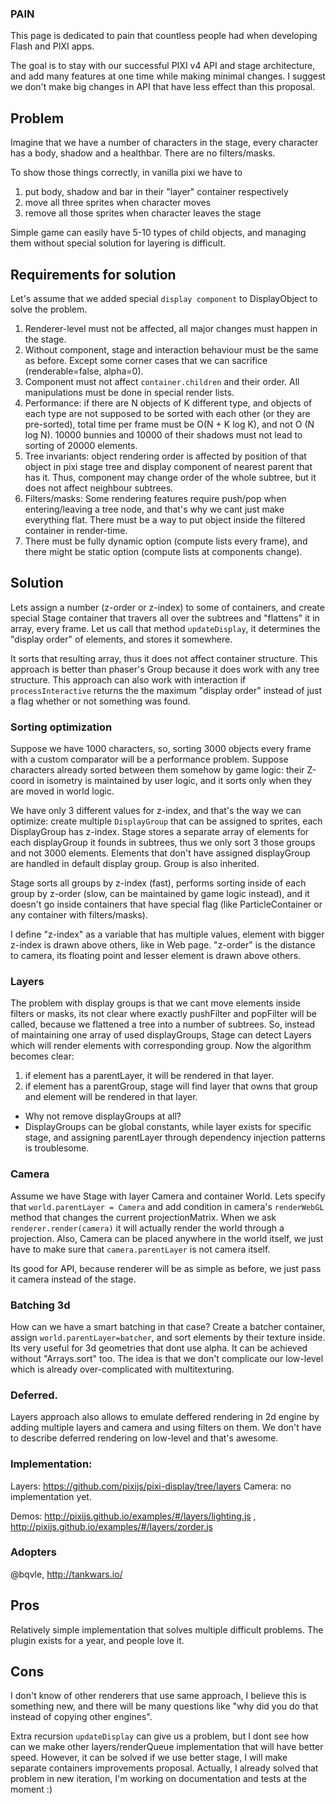 ### PAIN

This page is dedicated to pain that countless people had when developing Flash and PIXI apps.

The goal is to stay with our successful PIXI v4 API and stage architecture, and add many features at one time while making minimal changes. I suggest we don't make big changes in API that have less effect than this proposal.

## Problem

Imagine that we have a number of characters in the stage, every character has a body, shadow and a healthbar. There are no filters/masks.

To show those things correctly, in vanilla pixi we have to 
1. put body, shadow and bar in their "layer" container respectively
2. move all three sprites when character moves
3. remove all those sprites when character leaves the stage

Simple game can easily have 5-10 types of child objects, and managing them without special solution for layering is difficult.

## Requirements for solution

Let's assume that we added special `display component` to DisplayObject to solve the problem.

1. Renderer-level must not be affected, all major changes must happen in the stage.
2. Without component, stage and interaction behaviour must be the same as before. Except some corner cases that we can sacrifice (renderable=false, alpha=0).
3. Component must not affect `container.children` and their order. All manipulations must be done in special render lists. 
4. Performance: if there are N objects of K different type, and objects of each type are not supposed to be sorted with each other (or they are pre-sorted), total time per frame must be O(N + K log K), and not O (N log N). 10000 bunnies and 10000 of their shadows must not lead to sorting of 20000 elements.
5. Tree invariants: object rendering order is affected by position of that object in pixi stage tree and display component of nearest parent that has it. Thus, component may change order of the whole subtree, but it does not affect neighbour subtrees.
6. Filters/masks: Some rendering features require push/pop when entering/leaving a tree node, and that's why we cant just make everything flat. There must be a way to put object inside the filtered container in render-time.
7. There must be fully dynamic option (compute lists every frame), and there might be static option (compute lists at components change).

## Solution

Lets assign a number (z-order or z-index) to some of containers, and create special Stage container that travers all over the subtrees and "flattens" it in array, every frame. Let us call that method `updateDisplay`, it determines the "display order" of elements, and stores it somewhere.

It sorts that resulting array, thus it does not affect container structure. This approach is better than phaser's Group because it does work with any tree structure. This approach can also work with interaction if `processInteractive` returns the the maximum "display order" instead of just a flag whether or not something was found.

### Sorting optimization

Suppose we have 1000 characters, so, sorting 3000 objects every frame with a custom comparator will be a performance problem. Suppose characters already sorted between them somehow by game logic: their Z-coord in isometry is maintained by user logic, and it sorts only when they are moved in world logic. 

We have only 3 different values for z-index, and that's the way we can optimize: create multiple `DisplayGroup` that can be assigned to sprites, each DisplayGroup has z-index. Stage stores a separate array of elements for each displayGroup it founds in subtrees, thus we only sort 3 those groups and not 3000 elements. Elements that don't have assigned displayGroup are handled in default display group. Group is also inherited.

Stage sorts all groups by z-index (fast), performs sorting inside of each group by z-order (slow, can be maintained by game logic instead), and it doesn't go inside containers that have special flag (like ParticleContainer or any container with filters/masks).

I define "z-index" as a variable that has multiple values, element with bigger z-index is drawn above others, like in Web page. "z-order" is the distance to camera, its floating point and lesser element is drawn above others.

### Layers

The problem with display groups is that we cant move elements inside filters or masks, its not clear where exactly pushFilter and popFilter will be called, because we flattened a tree into a number of subtrees. So, instead of maintaining one array of used displayGroups, Stage can detect Layers which will render elements with corresponding group. Now the algorithm becomes clear: 

1. if element has a parentLayer, it will be rendered in that layer. 
2. if element has a parentGroup, stage will find layer that owns that group and element will be rendered in that layer.

- Why not remove displayGroups at all?
- DisplayGroups can be global constants, while layer exists for specific stage, and assigning parentLayer through dependency injection patterns is troublesome.

### Camera

Assume we have Stage with layer Camera and container World. Lets specify that `world.parentLayer = Camera` and add condition in camera's `renderWebGL` method that changes the current projectionMatrix. When we ask `renderer.render(camera)` it will actually render the world through a projection. Also, Camera can be placed anywhere in the world itself, we just have to make sure that `camera.parentLayer` is not camera itself.

Its good for API, because renderer will be as simple as before, we just pass it camera instead of the stage.

### Batching 3d

How can we have a smart batching in that case? Create a batcher container, assign `world.parentLayer=batcher`, and sort elements by their texture inside. Its very useful for 3d geometries that dont use alpha. It can be achieved without "Arrays.sort" too. The idea is that we don't complicate our low-level which is already over-complicated with multitexturing.

### Deferred.

Layers approach also allows to emulate deffered rendering in 2d engine by adding multiple layers and camera and using filters on them. We don't have to describe deferred rendering on low-level and that's awesome.

### Implementation:

Layers: https://github.com/pixijs/pixi-display/tree/layers
Camera: no implementation yet.

Demos: http://pixijs.github.io/examples/#/layers/lighting.js , http://pixijs.github.io/examples/#/layers/zorder.js

### Adopters

@bqvle, http://tankwars.io/

## Pros

Relatively simple implementation that solves multiple difficult problems. The plugin exists for a year, and people love it.

## Cons

I don't know of other renderers that use same approach, I believe this is something new, and there will be many questions like "why did you do that instead of copying other engines".

Extra recursion `updateDisplay` can give us a problem, but I dont see how can we make other layers/renderQueue implementation that will have better speed. However, it can be solved if we use better stage, I will make separate containers improvements proposal. Actually, I already solved that problem in new iteration, I'm working on documentation and tests at the moment :)